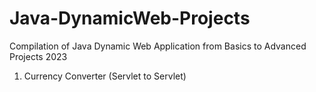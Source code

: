 # Java-DynamicWeb-Projects
Compilation of Java Dynamic Web Application from Basics to Advanced Projects 2023

1. Currency Converter (Servlet to Servlet)
